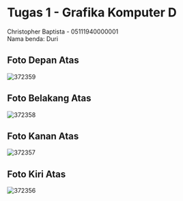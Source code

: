 # Tugas 1 - Grafika Komputer D
Christopher Baptista - 05111940000001 <br>
Nama benda: Duri

## Foto Depan Atas
![372359](https://user-images.githubusercontent.com/57831206/134170293-8aaf685e-0379-4092-9387-b4766c2a6baf.jpg)

## Foto Belakang Atas
![372358](https://user-images.githubusercontent.com/57831206/134170346-8c40a637-9e6a-4b01-adf1-032bf3e3977a.jpg)

## Foto Kanan Atas
![372357](https://user-images.githubusercontent.com/57831206/134170391-b5b4d0e4-0e7d-4f26-935a-ef5df7f9ad13.jpg)

## Foto Kiri Atas
![372356](https://user-images.githubusercontent.com/57831206/134170403-b6989d26-5e6c-4306-aaff-e0a6fc247efe.jpg)
